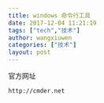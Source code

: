 ```yaml
---
title: windows 命令行工具
date: 2017-12-04 11:21:19
tags: ["tech","技术"]
author: wangxiuwen
categories: ["技术"]
layout: post
---
```


官方网址

	http://cmder.net